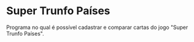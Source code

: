# Super Trunfo Países
Programa no qual é possível cadastrar e comparar cartas do jogo "Super Trunfo Países".

